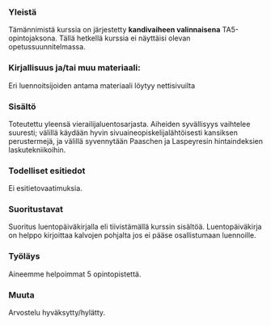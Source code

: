 ### Yleistä

Tämännimistä kurssia on järjestetty **kandivaiheen valinnaisena** TA5-opintojaksona. Tällä hetkellä kurssia ei näyttäisi olevan opetussuunnitelmassa.

### Kirjallisuus ja/tai muu materiaali:

Eri luennoitsijoiden antama materiaali löytyy nettisivuilta

### Sisältö

Toteutettu yleensä vierailijaluentosarjasta. Aiheiden syvällisyys vaihtelee suuresti; välillä käydään hyvin sivuaineopiskelijalähtöisesti kansiksen perustermejä, ja välillä syvennytään Paaschen ja Laspeyresin hintaindeksien laskutekniikoihin.

### Todelliset esitiedot 

Ei esitietovaatimuksia.

### Suoritustavat

Suoritus luentopäiväkirjalla eli tiivistämällä kurssin sisältöä. Luentopäiväkirja on helppo kirjoittaa kalvojen pohjalta jos ei pääse osallistumaan luennoille.

### Työläys

Aineemme helpoimmat 5 opintopistettä.

### Muuta

Arvostelu hyväksytty/hylätty.